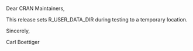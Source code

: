 Dear CRAN Maintainers,

This release sets R_USER_DATA_DIR during testing to a temporary location.

Sincerely,

Carl Boettiger